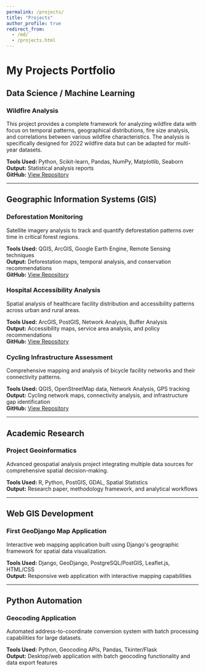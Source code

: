 ```yaml
---
permalink: /projects/
title: "Projects"
author_profile: true
redirect_from:
  - /md/
  - /projects.html
---
```


# My Projects Portfolio

## Data Science / Machine Learning

### Wildfire Analysis
This project provides a complete framework for analyzing wildfire data with focus on temporal patterns, geographical distributions, fire size analysis, and correlations between various wildfire characteristics. The analysis is specifically designed for 2022 wildfire data but can be adapted for multi-year datasets.

**Tools Used:** Python, Scikit-learn, Pandas, NumPy, Matplotlib, Seaborn  
**Output:** Statistical analysis reports  
**GitHub:** [View Repository](https://github.com/rafimt/Wildfire_Analysis_2022)

---

## Geographic Information Systems (GIS)

### Deforestation Monitoring
Satellite imagery analysis to track and quantify deforestation patterns over time in critical forest regions.

**Tools Used:** QGIS, ArcGIS, Google Earth Engine, Remote Sensing techniques  
**Output:** Deforestation maps, temporal analysis, and conservation recommendations  
**GitHub:** [View Repository](https://github.com/yourusername/deforestation-monitoring)

### Hospital Accessibility Analysis
Spatial analysis of healthcare facility distribution and accessibility patterns across urban and rural areas.

**Tools Used:** ArcGIS, PostGIS, Network Analysis, Buffer Analysis  
**Output:** Accessibility maps, service area analysis, and policy recommendations  
**GitHub:** [View Repository](https://github.com/yourusername/hospital-accessibility-gis)

### Cycling Infrastructure Assessment
Comprehensive mapping and analysis of bicycle facility networks and their connectivity patterns.

**Tools Used:** QGIS, OpenStreetMap data, Network Analysis, GPS tracking  
**Output:** Cycling network maps, connectivity analysis, and infrastructure gap identification  
**GitHub:** [View Repository](https://github.com/yourusername/cycling-infrastructure-analysis)

---

## Academic Research

### Project Geoinformatics
Advanced geospatial analysis project integrating multiple data sources for comprehensive spatial decision-making.

**Tools Used:** R, Python, PostGIS, GDAL, Spatial Statistics  
**Output:** Research paper, methodology framework, and analytical workflows

---

## Web GIS Development

### First GeoDjango Map Application
Interactive web mapping application built using Django's geographic framework for spatial data visualization.

**Tools Used:** Django, GeoDjango, PostgreSQL/PostGIS, Leaflet.js, HTML/CSS  
**Output:** Responsive web application with interactive mapping capabilities

---

## Python Automation

### Geocoding Application
Automated address-to-coordinate conversion system with batch processing capabilities for large datasets.

**Tools Used:** Python, Geocoding APIs, Pandas, Tkinter/Flask  
**Output:** Desktop/web application with batch geocoding functionality and data export features